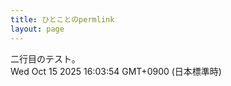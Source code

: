 ```yaml
---
title: ひとことのpermlink
layout: page
---
```

<div class="box" dt="1760511834621">
  二行目のテスト。
  <div class="content is-small">Wed Oct 15 2025 16:03:54 GMT+0900 (日本標準時)</div>
</div>